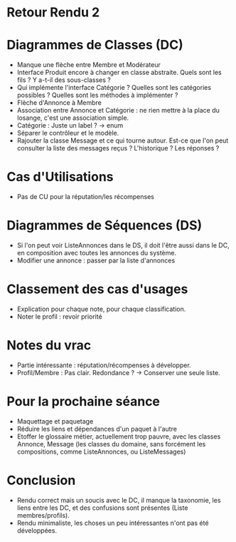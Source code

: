 Retour Rendu 2
==============

# Diagrammes de Classes (DC)

- Manque une flèche entre Membre et Modérateur
- Interface Produit encore à changer en classe abstraite. Quels sont les fils ? Y a-t-il des sous-classes ?
- Qui implémente l'interface Catégorie ? Quelles sont les catégories possibles ? Quelles sont les méthodes à implémenter ?
- Flèche d'Annonce à Membre
- Association entre Annonce et Catégorie : ne rien mettre à la place du losange, c'est une association simple.
- Catégorie : Juste un label ? -> enum
- Séparer le contrôleur et le modèle.
- Rajouter la classe Message et ce qui tourne autour. Est-ce que l'on peut consulter la liste des messages reçus ? L'historique ? Les réponses ?

# Cas d'Utilisations

- Pas de CU pour la réputation/les récompenses

# Diagrammes de Séquences (DS)

- Si l'on peut voir ListeAnnonces dans le DS, il doit l'être aussi dans le DC, en composition avec toutes les annonces du système.
- Modifier une annonce : passer par la liste d'annonces

# Classement des cas d'usages

 - Explication pour chaque note, pour chaque classification.
 - Noter le profil : revoir priorité

# Notes du vrac

- Partie intéressante : réputation/récompenses à développer.
- Profil/Membre : Pas clair. Redondance ? -> Conserver une seule liste.

# Pour la prochaine séance

- Maquettage et paquetage
- Réduire les liens et dépendances d'un paquet à l'autre
- Etoffer le glossaire métier, actuellement trop pauvre, avec les classes Annonce, Message (les classes du domaine, sans forcément les compositions, comme ListeAnnonces, ou ListeMessages)

# Conclusion

- Rendu correct mais un soucis avec le DC, il manque la taxonomie, les liens entre les DC, et des confusions sont présentes (Liste membres/profils).
- Rendu minimaliste, les choses un peu intéressantes n'ont pas été développées.
